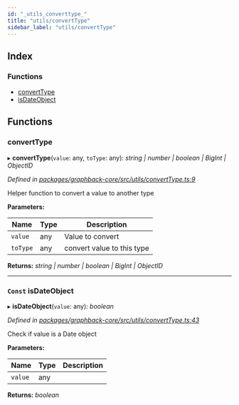 ```yaml
---
id: "_utils_converttype_"
title: "utils/convertType"
sidebar_label: "utils/convertType"
---
```


## Index

### Functions

* [convertType](_utils_converttype_.md#converttype)
* [isDateObject](_utils_converttype_.md#const-isdateobject)

## Functions

###  convertType

▸ **convertType**(`value`: any, `toType`: any): *string | number | boolean | BigInt | ObjectID*

*Defined in [packages/graphback-core/src/utils/convertType.ts:9](https://github.com/aerogear/graphback/blob/63664df15/packages/graphback-core/src/utils/convertType.ts#L9)*

Helper function to convert a value to another type

**Parameters:**

Name | Type | Description |
------ | ------ | ------ |
`value` | any | Value to convert |
`toType` | any | convert value to this type  |

**Returns:** *string | number | boolean | BigInt | ObjectID*

___

### `Const` isDateObject

▸ **isDateObject**(`value`: any): *boolean*

*Defined in [packages/graphback-core/src/utils/convertType.ts:43](https://github.com/aerogear/graphback/blob/63664df15/packages/graphback-core/src/utils/convertType.ts#L43)*

Check if value is a Date object

**Parameters:**

Name | Type | Description |
------ | ------ | ------ |
`value` | any |   |

**Returns:** *boolean*
